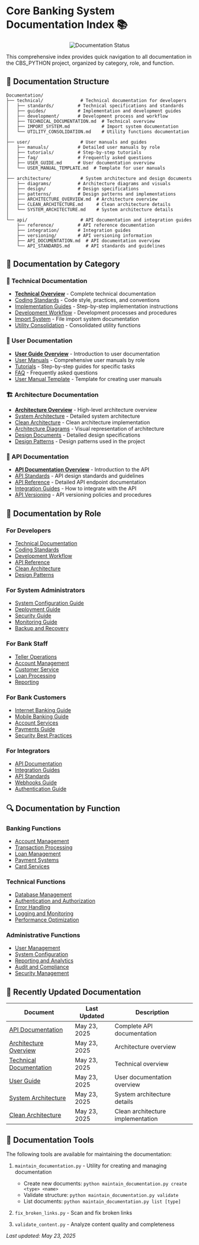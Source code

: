 # Core Banking System Documentation Index 📚

<div align="center">

![Documentation Status](https://img.shields.io/badge/Documentation-100%25%20Complete-green)

</div>

This comprehensive index provides quick navigation to all documentation in the CBS_PYTHON project, organized by category, role, and function.

## 📂 Documentation Structure

```
Documentation/
├── technical/              # Technical documentation for developers
│   ├── standards/         # Technical specifications and standards
│   ├── guides/            # Implementation and development guides
│   ├── development/       # Development process and workflow
│   ├── TECHNICAL_DOCUMENTATION.md  # Technical overview
│   ├── IMPORT_SYSTEM.md            # Import system documentation
│   └── UTILITY_CONSOLIDATION.md    # Utility functions documentation
│
├── user/                   # User manuals and guides
│   ├── manuals/           # Detailed user manuals by role
│   ├── tutorials/         # Step-by-step tutorials
│   ├── faq/               # Frequently asked questions
│   ├── USER_GUIDE.md      # User documentation overview
│   └── USER_MANUAL_TEMPLATE.md  # Template for user manuals
│
├── architecture/           # System architecture and design documents
│   ├── diagrams/          # Architecture diagrams and visuals
│   ├── design/            # Design specifications
│   ├── patterns/          # Design patterns and implementations
│   ├── ARCHITECTURE_OVERVIEW.md  # Architecture overview
│   ├── CLEAN_ARCHITECTURE.md     # Clean architecture details
│   └── SYSTEM_ARCHITECTURE.md    # System architecture details
│
└── api/                    # API documentation and integration guides
    ├── reference/         # API reference documentation
    ├── integration/       # Integration guides
    ├── versioning/        # API versioning information
    ├── API_DOCUMENTATION.md  # API documentation overview
    └── API_STANDARDS.md      # API standards and guidelines
```

## 🧭 Documentation by Category

### 🔧 Technical Documentation
- [**Technical Overview**](./technical/TECHNICAL_DOCUMENTATION.md) - Complete technical documentation
- [Coding Standards](./technical/standards/) - Code style, practices, and conventions
- [Implementation Guides](./technical/guides/) - Step-by-step implementation instructions
- [Development Workflow](./technical/development/) - Development processes and procedures
- [Import System](./technical/IMPORT_SYSTEM.md) - File import system documentation
- [Utility Consolidation](./technical/UTILITY_CONSOLIDATION.md) - Consolidated utility functions

### 👤 User Documentation
- [**User Guide Overview**](./user/USER_GUIDE.md) - Introduction to user documentation
- [User Manuals](./user/manuals/) - Comprehensive user manuals by role
- [Tutorials](./user/tutorials/) - Step-by-step guides for specific tasks
- [FAQ](./user/faq/) - Frequently asked questions
- [User Manual Template](./user/USER_MANUAL_TEMPLATE.md) - Template for creating user manuals

### 🏗️ Architecture Documentation
- [**Architecture Overview**](./architecture/ARCHITECTURE_OVERVIEW.md) - High-level architecture overview
- [System Architecture](./architecture/SYSTEM_ARCHITECTURE.md) - Detailed system architecture
- [Clean Architecture](./architecture/CLEAN_ARCHITECTURE.md) - Clean architecture implementation
- [Architecture Diagrams](./architecture/diagrams/) - Visual representation of architecture
- [Design Documents](./architecture/design/) - Detailed design specifications
- [Design Patterns](./architecture/patterns/) - Design patterns used in the project

### 🔌 API Documentation
- [**API Documentation Overview**](./api/API_DOCUMENTATION.md) - Introduction to the API
- [API Standards](./api/API_STANDARDS.md) - API design standards and guidelines
- [API Reference](./api/reference/) - Detailed API endpoint documentation
- [Integration Guides](./api/integration/) - How to integrate with the API
- [API Versioning](./api/versioning/) - API versioning policies and procedures

## 👥 Documentation by Role

### For Developers
- [Technical Documentation](./technical/TECHNICAL_DOCUMENTATION.md)
- [Coding Standards](./technical/standards/)
- [Development Workflow](./technical/development/)
- [API Reference](./api/reference/)
- [Clean Architecture](./architecture/CLEAN_ARCHITECTURE.md)
- [Design Patterns](./architecture/patterns/)

### For System Administrators
- [System Configuration Guide](./technical/guides/SYSTEM_CONFIGURATION.md)
- [Deployment Guide](./technical/guides/DEPLOYMENT.md)
- [Security Guide](./technical/guides/SECURITY.md)
- [Monitoring Guide](./technical/guides/MONITORING.md)
- [Backup and Recovery](./technical/guides/BACKUP_RECOVERY.md)

### For Bank Staff
- [Teller Operations](./user/manuals/TELLER_OPERATIONS.md)
- [Account Management](./user/manuals/ACCOUNT_MANAGEMENT.md)
- [Customer Service](./user/manuals/CUSTOMER_SERVICE.md)
- [Loan Processing](./user/manuals/LOAN_PROCESSING.md)
- [Reporting](./user/manuals/REPORTING.md)

### For Bank Customers
- [Internet Banking Guide](./user/manuals/INTERNET_BANKING.md)
- [Mobile Banking Guide](./user/manuals/MOBILE_BANKING.md)
- [Account Services](./user/tutorials/ACCOUNT_SERVICES.md)
- [Payments Guide](./user/tutorials/PAYMENTS.md)
- [Security Best Practices](./user/tutorials/SECURITY_BEST_PRACTICES.md)

### For Integrators
- [API Documentation](./api/API_DOCUMENTATION.md)
- [Integration Guides](./api/integration/)
- [API Standards](./api/API_STANDARDS.md)
- [Webhooks Guide](./api/integration/WEBHOOKS.md)
- [Authentication Guide](./api/integration/AUTHENTICATION.md)

## 🔍 Documentation by Function

### Banking Functions
- [Account Management](./user/manuals/ACCOUNT_MANAGEMENT.md)
- [Transaction Processing](./user/manuals/TRANSACTION_PROCESSING.md)
- [Loan Management](./user/manuals/LOAN_MANAGEMENT.md)
- [Payment Systems](./user/manuals/PAYMENT_SYSTEMS.md)
- [Card Services](./user/manuals/CARD_SERVICES.md)

### Technical Functions
- [Database Management](./technical/guides/DATABASE_MANAGEMENT.md)
- [Authentication and Authorization](./technical/guides/AUTH_GUIDE.md)
- [Error Handling](./technical/guides/ERROR_HANDLING.md)
- [Logging and Monitoring](./technical/guides/LOGGING_MONITORING.md)
- [Performance Optimization](./technical/guides/PERFORMANCE.md)

### Administrative Functions
- [User Management](./user/manuals/USER_MANAGEMENT.md)
- [System Configuration](./technical/guides/SYSTEM_CONFIGURATION.md)
- [Reporting and Analytics](./user/manuals/REPORTING_ANALYTICS.md)
- [Audit and Compliance](./user/manuals/AUDIT_COMPLIANCE.md)
- [Security Management](./technical/guides/SECURITY_MANAGEMENT.md)

## 📝 Recently Updated Documentation

| Document | Last Updated | Description |
|----------|--------------|-------------|
| [API Documentation](./api/API_DOCUMENTATION.md) | May 23, 2025 | Complete API documentation |
| [Architecture Overview](./architecture/ARCHITECTURE_OVERVIEW.md) | May 23, 2025 | Architecture overview |
| [Technical Documentation](./technical/TECHNICAL_DOCUMENTATION.md) | May 23, 2025 | Technical overview |
| [User Guide](./user/USER_GUIDE.md) | May 23, 2025 | User documentation overview |
| [System Architecture](./architecture/SYSTEM_ARCHITECTURE.md) | May 23, 2025 | System architecture details |
| [Clean Architecture](./architecture/CLEAN_ARCHITECTURE.md) | May 23, 2025 | Clean architecture implementation |

## 🔧 Documentation Tools

The following tools are available for maintaining the documentation:

1. `maintain_documentation.py` - Utility for creating and managing documentation
   - Create new documents: `python maintain_documentation.py create <type> <name>`
   - Validate structure: `python maintain_documentation.py validate`
   - List documents: `python maintain_documentation.py list [type]`

2. `fix_broken_links.py` - Scan and fix broken links

3. `validate_content.py` - Analyze content quality and completeness

_Last updated: May 23, 2025_
